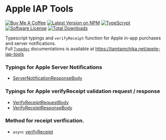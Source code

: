 # Apple IAP Tools

[![Buy Me A Coffee][ico-coffee]][link-coffee]
[![Latest Version on NPM][ico-version]][link-npm]
[![TypeScrypt][ico-types]][link-types]
[![Software License][ico-license]](LICENSE.md)
[![Total Downloads][ico-downloads]][link-downloads]

Typescript typings and `verifyReceipt` function for Apple in-app purchases and server notifications.  
Full [`Typedoc`](https://typedoc.org) documentations is available at https://tamtamchika.net/apple-iap-tools

### Typings for Apple Server Notifications

* [ServerNotificationResponseBody](https://tamtamchika.net/apple-iap-tools/interfaces/servernotificationresponsebody.html)

### Typings for Apple verifyReceipt validation request / response

* [VerifyReceiptRequestBody](https://tamtamchika.net/apple-iap-tools/interfaces/verifyreceiptrequestbody.html)
* [VerifyReceiptResponseBody](https://tamtamchika.net/apple-iap-tools/modules.html#verifyreceiptresponsebody)

### Method for receipt verification.

* `async` [verifyReceipt](https://tamtamchika.net/apple-iap-tools/modules.html#verifyreceipt)

[ico-coffee]: https://img.shields.io/badge/Buy%20Me%20A-Coffee-%236F4E37.svg?style=flat-square
[ico-version]: https://img.shields.io/npm/v/@tamtamchik/apple-iap-tools.svg?style=flat-square
[ico-license]: https://img.shields.io/npm/l/@tamtamchik/apple-iap-tools.svg?style=flat-square
[ico-downloads]: https://img.shields.io/npm/dt/@tamtamchik/apple-iap-tools.svg?style=flat-square
[ico-types]: https://img.shields.io/npm/types/@tamtamchik/apple-iap-tools.svg?style=flat-square

[link-coffee]: https://www.buymeacoffee.com/tamtamchik
[link-npm]: https://www.npmjs.com/package/@tamtamchik/apple-iap-tools
[link-downloads]: https://www.npmjs.com/package/@tamtamchik/apple-iap-tools
[link-types]: https://tamtamchika.net/apple-iap-tools
